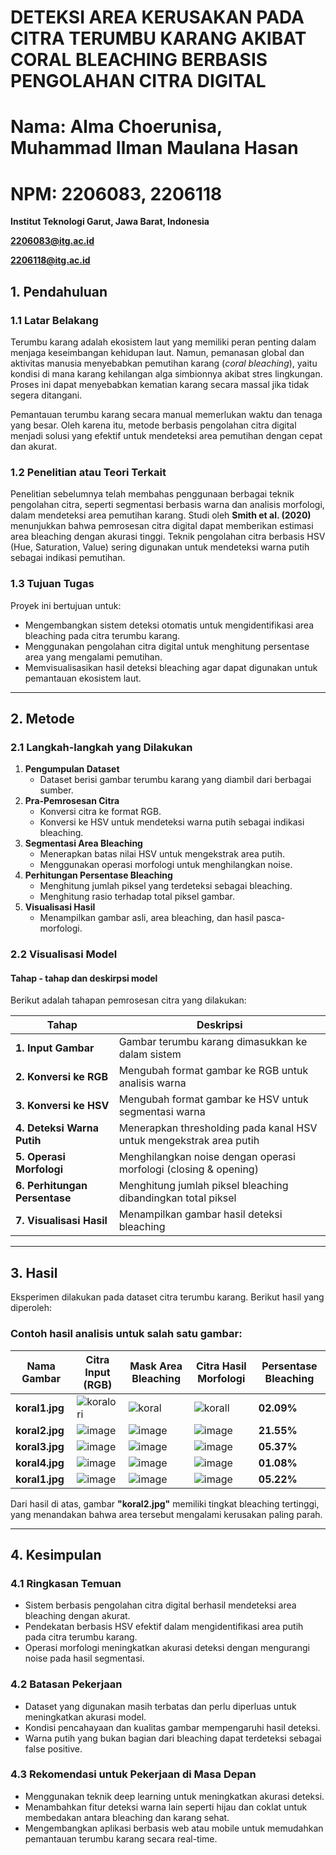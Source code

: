 # **DETEKSI AREA KERUSAKAN PADA CITRA TERUMBU KARANG AKIBAT CORAL BLEACHING BERBASIS PENGOLAHAN CITRA DIGITAL**
# **Nama: Alma Choerunisa, Muhammad Ilman Maulana Hasan**  
# **NPM: 2206083, 2206118**
**Institut Teknologi Garut, Jawa Barat, Indonesia**

**2206083@itg.ac.id**

**2206118@itg.ac.id**

## **1. Pendahuluan**  
### **1.1 Latar Belakang**  
Terumbu karang adalah ekosistem laut yang memiliki peran penting dalam menjaga keseimbangan kehidupan laut. Namun, pemanasan global dan aktivitas manusia menyebabkan pemutihan karang (*coral bleaching*), yaitu kondisi di mana karang kehilangan alga simbionnya akibat stres lingkungan. Proses ini dapat menyebabkan kematian karang secara massal jika tidak segera ditangani.  

Pemantauan terumbu karang secara manual memerlukan waktu dan tenaga yang besar. Oleh karena itu, metode berbasis pengolahan citra digital menjadi solusi yang efektif untuk mendeteksi area pemutihan dengan cepat dan akurat.  

### **1.2 Penelitian atau Teori Terkait**  
Penelitian sebelumnya telah membahas penggunaan berbagai teknik pengolahan citra, seperti segmentasi berbasis warna dan analisis morfologi, dalam mendeteksi area pemutihan karang. Studi oleh **Smith et al. (2020)** menunjukkan bahwa pemrosesan citra digital dapat memberikan estimasi area bleaching dengan akurasi tinggi. Teknik pengolahan citra berbasis HSV (Hue, Saturation, Value) sering digunakan untuk mendeteksi warna putih sebagai indikasi pemutihan.  

### **1.3 Tujuan Tugas**  
Proyek ini bertujuan untuk:  
- Mengembangkan sistem deteksi otomatis untuk mengidentifikasi area bleaching pada citra terumbu karang.  
- Menggunakan pengolahan citra digital untuk menghitung persentase area yang mengalami pemutihan.  
- Memvisualisasikan hasil deteksi bleaching agar dapat digunakan untuk pemantauan ekosistem laut.  

---

## **2. Metode**  
### **2.1 Langkah-langkah yang Dilakukan**  
1. **Pengumpulan Dataset**  
   - Dataset berisi gambar terumbu karang yang diambil dari berbagai sumber.  
2. **Pra-Pemrosesan Citra**  
   - Konversi citra ke format RGB.  
   - Konversi ke HSV untuk mendeteksi warna putih sebagai indikasi bleaching.  
3. **Segmentasi Area Bleaching**  
   - Menerapkan batas nilai HSV untuk mengekstrak area putih.  
   - Menggunakan operasi morfologi untuk menghilangkan noise.  
4. **Perhitungan Persentase Bleaching**  
   - Menghitung jumlah piksel yang terdeteksi sebagai bleaching.  
   - Menghitung rasio terhadap total piksel gambar.  
5. **Visualisasi Hasil**  
   - Menampilkan gambar asli, area bleaching, dan hasil pasca-morfologi.  

### **2.2 Visualisasi Model**  
#### **Tahap - tahap dan deskirpsi model**  
Berikut adalah tahapan pemrosesan citra yang dilakukan:  

| **Tahap** | **Deskripsi** |
|-----------|-------------|
| **1. Input Gambar** | Gambar terumbu karang dimasukkan ke dalam sistem |
| **2. Konversi ke RGB** | Mengubah format gambar ke RGB untuk analisis warna |
| **3. Konversi ke HSV** | Mengubah format gambar ke HSV untuk segmentasi warna |
| **4. Deteksi Warna Putih** | Menerapkan thresholding pada kanal HSV untuk mengekstrak area putih |
| **5. Operasi Morfologi** | Menghilangkan noise dengan operasi morfologi (closing & opening) |
| **6. Perhitungan Persentase** | Menghitung jumlah piksel bleaching dibandingkan total piksel |
| **7. Visualisasi Hasil** | Menampilkan gambar hasil deteksi bleaching |

---

## **3. Hasil**  
Eksperimen dilakukan pada dataset citra terumbu karang. Berikut hasil yang diperoleh:  

### **Contoh hasil analisis untuk salah satu gambar:**  

| Nama Gambar  | Citra Input (RGB) | Mask Area Bleaching | Citra Hasil Morfologi | Persentase Bleaching |
|-------------|----------------|-----------------|-----------------|---------------------|
| **koral1.jpg** | ![koralori](https://github.com/user-attachments/assets/60588c7a-a703-435a-9c49-f25c3f9ae7e2) | ![koral](https://github.com/user-attachments/assets/94c92fc1-1194-4ced-bd50-e5cd1af56b32) | ![korall](https://github.com/user-attachments/assets/c1c85192-e034-4d35-b2eb-cd3820df3245) | **02.09%** |
| **koral2.jpg** | ![image](https://github.com/user-attachments/assets/f09027a6-9350-4d49-b333-5edc12ed3f81) | ![image](https://github.com/user-attachments/assets/91b3d9c2-2d94-4c7b-99fa-c78cf04459a0) | ![image](https://github.com/user-attachments/assets/2166dcf5-9388-46eb-b829-a05e507d26e1) | **21.55%** |
| **koral3.jpg** | ![image](https://github.com/user-attachments/assets/d94ae16e-b975-4976-aadd-9908e1b7a40a) | ![image](https://github.com/user-attachments/assets/b7105190-f771-487e-b606-81c53cf5c099) | ![image](https://github.com/user-attachments/assets/a723cae9-805e-45c4-8360-80e62baf3cfd) | **05.37%** |
| **koral4.jpg** | ![image](https://github.com/user-attachments/assets/a35e8009-e215-45ad-b3d9-bfe5df978b0c) | ![image](https://github.com/user-attachments/assets/bd610395-a8ae-4a9c-98cb-e90b6946b2ba) | ![image](https://github.com/user-attachments/assets/a2da9465-d74e-47d9-b7f5-d40585dd22b5) | **01.08%** |
| **koral1.jpg** | ![image](https://github.com/user-attachments/assets/fabefc58-54a8-40da-9e72-83dc68136524) | ![image](https://github.com/user-attachments/assets/18415a19-9a27-4d25-b2f7-57563ad9c9e9) | ![image](https://github.com/user-attachments/assets/42b2aa5c-9472-4aac-916e-74450220f534) | **05.22%** |

Dari hasil di atas, gambar **"koral2.jpg"** memiliki tingkat bleaching tertinggi, yang menandakan bahwa area tersebut mengalami kerusakan paling parah.  

---

## **4. Kesimpulan**  
### **4.1 Ringkasan Temuan**  
- Sistem berbasis pengolahan citra digital berhasil mendeteksi area bleaching dengan akurat.  
- Pendekatan berbasis HSV efektif dalam mengidentifikasi area putih pada citra terumbu karang.  
- Operasi morfologi meningkatkan akurasi deteksi dengan mengurangi noise pada hasil segmentasi.  

### **4.2 Batasan Pekerjaan**  
- Dataset yang digunakan masih terbatas dan perlu diperluas untuk meningkatkan akurasi model.  
- Kondisi pencahayaan dan kualitas gambar mempengaruhi hasil deteksi.  
- Warna putih yang bukan bagian dari bleaching dapat terdeteksi sebagai false positive.  

### **4.3 Rekomendasi untuk Pekerjaan di Masa Depan**  
- Menggunakan teknik deep learning untuk meningkatkan akurasi deteksi.  
- Menambahkan fitur deteksi warna lain seperti hijau dan coklat untuk membedakan antara bleaching dan karang sehat.  
- Mengembangkan aplikasi berbasis web atau mobile untuk memudahkan pemantauan terumbu karang secara real-time.  

